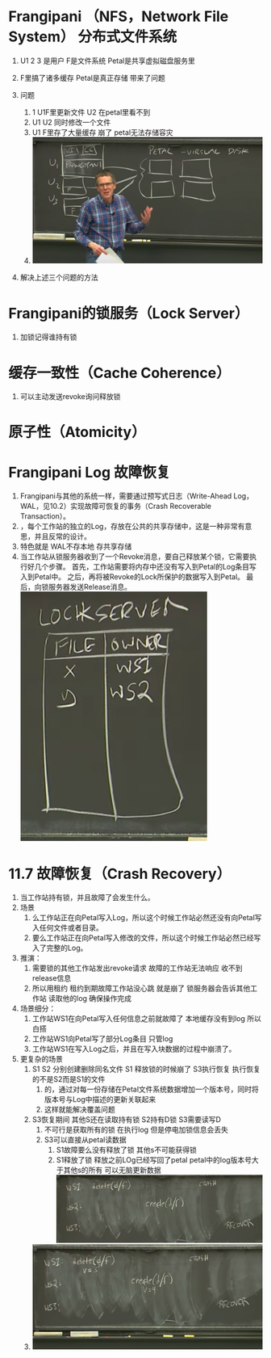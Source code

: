 # Frangipani （NFS，Network File System） 分布式文件系统
1. U1 2 3 是用户 F是文件系统 Petal是共享虚拟磁盘服务里
2. F里搞了诸多缓存 Petal是真正存储 带来了问题
3. 问题
   1. 1 U1F里更新文件 U2 在petal里看不到
   2. U1 U2 同时修改一个文件
   3. U1 F里存了大量缓存 崩了 petal无法存储容灾
   4. ![img_24.png](img_24.png)

4. 解决上述三个问题的方法
# Frangipani的锁服务（Lock Server）
1. 加锁记得谁持有锁
# 缓存一致性（Cache Coherence）
1. 可以主动发送revoke询问释放锁
# 原子性（Atomicity）
# Frangipani Log 故障恢复
1. Frangipani与其他的系统一样，需要通过预写式日志（Write-Ahead Log，WAL，见10.2）实现故障可恢复的事务（Crash Recoverable Transaction）。
2. ，每个工作站的独立的Log，存放在公共的共享存储中，这是一种非常有意思，并且反常的设计。 
3. 特色就是 WAL不存本地 存共享存储
4. 当工作站从锁服务器收到了一个Revoke消息，要自己释放某个锁，它需要执行好几个步骤。
   首先，工作站需要将内存中还没有写入到Petal的Log条目写入到Petal中。
   之后，再将被Revoke的Lock所保护的数据写入到Petal。
   最后，向锁服务器发送Release消息。
![img_25.png](img_25.png)
# 11.7 故障恢复（Crash Recovery）
1. 当工作站持有锁，并且故障了会发生什么。
2. 场景
   1. 么工作站正在向Petal写入Log，所以这个时候工作站必然还没有向Petal写入任何文件或者目录。 
   2. 要么工作站正在向Petal写入修改的文件，所以这个时候工作站必然已经写入了完整的Log。
3. 推演：
   1. 需要锁的其他工作站发出revoke请求 故障的工作站无法响应 收不到release信息
   2. 所以用租约 租约到期故障工作站没心跳 就是崩了 锁服务器会告诉其他工作站 读取他的log 确保操作完成
4. 场景细分：
   1. 工作站WS1在向Petal写入任何信息之前就故障了 本地缓存没有到log 所以白搭
   2. 工作站WS1向Petal写了部分Log条目  只管log
   3. 工作站WS1在写入Log之后，并且在写入块数据的过程中崩溃了。
5. 更复杂的场景
   1. S1 S2 分别创建删除同名文件 S1 释放锁的时候崩了 S3执行恢复 执行恢复的不是S2而是S1的文件
      1. 的，通过对每一份存储在Petal文件系统数据增加一个版本号，同时将版本号与Log中描述的更新关联起来
      2. 这样就能解决覆盖问题
   2. S3恢复期间 其他S还在读取持有锁 S2持有D锁 S3需要读写D
      1. 不可行是获取所有的锁 在执行log 但是停电加锁信息会丢失
      2. S3可以直接从petal读数据
         1. S1故障要么没有释放了锁 其他s不可能获得锁
         2. S1释放了锁 释放之前LOg已经写回了petal petal中的log版本号大于其他s的所有 可以无脑更新数据
 ![img_26.png](img_26.png)
   2. ![img_27.png](img_27.png)

